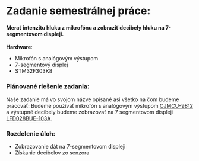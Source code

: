 # Zadanie semestrálnej práce: 
#### Merať intenzitu hluku z mikrofónu a zobraziť decibely hluku na 7-segmentovom displeji.
**Hardware**:
- Mikrofón s analógovým výstupom
- 7-segmentový displej
- STM32F303K8
### Plánované riešenie zadania: 
Naše zadanie má vo svojom názve opísané asi všetko na čom budeme pracovať:
Budeme používať mikrofón s analógovým výstupom  [CJMCU-9812](https://datasheets.maximintegrated.com/en/ds/MAX9812-MAX9813L.pdf) a výstupné decibely budeme zobrazovať na 7 segmentovom displeji [LFD028BUE-103A](https://www.tme.eu/Document/afe40de6cbe93d7d978749835d83cb6c/LFD028BUE-103A.pdf).
### Rozdelenie úloh:
- Zobrazovanie dát na 7-segmentovom displeji
- Získanie decibelov zo senzora